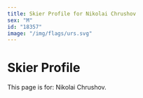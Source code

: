 ```yaml
---
title: Skier Profile for Nikolai Chrushov
sex: "M"
id: "18357"
image: "/img/flags/urs.svg" 
---
```


# Skier Profile

This page is for: Nikolai Chrushov.
    